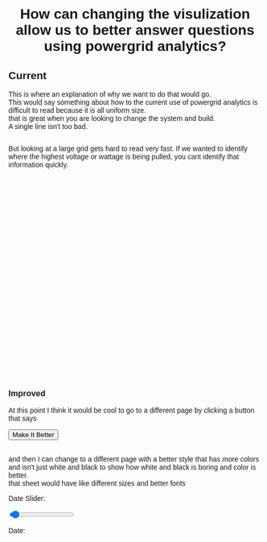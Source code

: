 <!DOCTYPE html>
<html>

<head>

<script src="https://d3js.org/d3.v7.min.js"></script>
<script src="vis.js"></script>

<link rel="stylesheet" href="https://fonts.googleapis.com/css?family=Raleway">

</head>

<style>
body,h1,h2,h3,h4,h5,button {font-family: "Raleway", sans-serif} 
h1 {text-align: center}
h1.solid {border-style: "solid";}
</style>



<body>


<h1 class= "solid">How can changing the visulization allow us to better answer questions using powergrid analytics? </h1>

<h2>Current</h2>
<p>This is where an explanation of why we want to do that would go. 
<br>This would say something about how to the current use of powergrid analytics is difficult to read because it is all uniform size.
<br> that is great when you are looking to change the system and build. 
<br>A single line isn't too bad.</p>
<img align: "left">
<p>But looking at a large grid gets hard to read very fast. If we wanted to identify where the highest voltage or wattage is being pulled, you cant identify that information quickly.</p>

<svg width ="400" height="400"></svg>

<h3>Improved</h3>
<p>At this point I think it would be cool to go to a different page by clicking a button that says </p>

<button id="boring" onclick="swap();"> Make It Better </button>

<br> and then I can change to a different page with a better style that has more colors and isn't just white and black to show how white and black is boring and color is better.
<br> that sheet would have like different sizes and better fonts </p>

<div class = "dateSlide">
<p>Date Slider:</p>
<input id="dateslide" type="range" min="0" max="2726" value="100">
<p> Date: <span id="date"></span></p>
</div>

<svg id ='viz1' width="1000" height = "1000"></svg>
</body>
